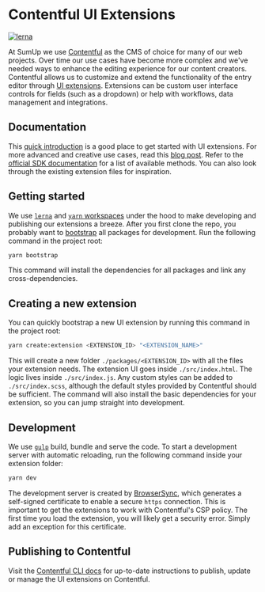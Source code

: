 # Contentful UI Extensions

[![lerna](https://img.shields.io/badge/maintained%20with-lerna-cc00ff.svg)](https://lernajs.io/)

At SumUp we use [Contentful](https://contentful.com) as the CMS of choice for many of our web projects. Over time our use cases have become more complex and we've needed ways to enhance the editing experience for our content creators. Contentful allows us to customize and extend the functionality of the entry editor through [UI extensions](https://github.com/contentful/ui-extensions-sdk). Extensions can be custom user interface controls for fields (such as a dropdown) or help with workflows, data management and integrations.

## Documentation

This [quick introduction](https://www.contentful.com/developers/docs/concepts/uiextensions/) is a good place to get started with UI extensions. For more advanced and creative use cases, read this [blog post](https://www.contentful.com/blog/2017/10/09/creating-ui-extensions-with-contentful/). Refer to the [official SDK documentation](https://github.com/contentful/ui-extensions-sdk) for a list of available methods. You can also look through the existing extension files for inspiration.

## Getting started

We use [`lerna`](https://github.com/lerna/lerna) and [`yarn` workspaces](https://yarnpkg.com/lang/en/docs/workspaces/) under the hood to make developing and publishing our extensions a breeze. After you first clone the repo, you probably want to [bootstrap](https://github.com/lerna/lerna#bootstrap) all packages for development. Run the following command in the project root:

```bash
yarn bootstrap
```

This command will install the dependencies for all packages and link any cross-dependencies.

## Creating a new extension

You can quickly bootstrap a new UI extension by running this command in the project root:

```bash
yarn create:extension <EXTENSION_ID> "<EXTENSION_NAME>"
```

This will create a new folder `./packages/<EXTENSION_ID>` with all the files your extension needs. The extension UI goes inside `./src/index.html`. The logic lives inside `./src/index.js`. Any custom styles can be added to `./src/index.scss`, although the default styles provided by Contentful should be sufficient.
The command will also install the basic dependencies for your extension, so you can jump straight into development.

## Development

We use [`gulp`](https://github.com/gulpjs/gulp) build, bundle and serve the code. To start a development server with automatic reloading, run the following command inside your extension folder:

```bash
yarn dev
```

The development server is created by [BrowserSync](https://github.com/Browsersync/browser-sync), which generates a self-signed certificate to enable a secure `https` connection. This is important to get the extensions to work with Contentful's CSP policy. The first time you load the extension, you will likely get a security error. Simply add an exception for this certificate.

## Publishing to Contentful

Visit the [Contentful CLI docs](https://github.com/contentful/contentful-cli/tree/master/docs/extension) for up-to-date instructions to publish, update or manage the UI extensions on Contentful.
